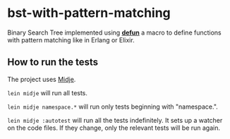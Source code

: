 # bst-with-pattern-matching

Binary Search Tree implemented using **[defun](https://github.com/killme2008/defun)** a macro to define functions with pattern matching like in Erlang or Elixir.

## How to run the tests

The project uses [Midje](https://github.com/marick/Midje/).

`lein midje` will run all tests.

`lein midje namespace.*` will run only tests beginning with "namespace.".

`lein midje :autotest` will run all the tests indefinitely. It sets up a
watcher on the code files. If they change, only the relevant tests will be
run again.